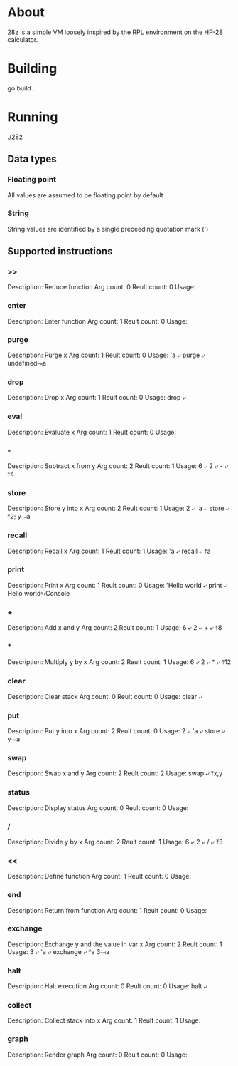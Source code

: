# About
28z is a simple VM loosely inspired by the RPL environment on the HP-28 calculator.

# Building
go build .

# Running
./28z

## Data types

### Floating point
All values are assumed to be floating point by default

### String
String values are identified by a single preceeding quotation mark (')

## Supported instructions

### >>
Description: Reduce function
Arg count: 0
Reult count: 0
Usage: 

### enter
Description: Enter function
Arg count: 1
Reult count: 0
Usage: 

### purge
Description: Purge x
Arg count: 1
Reult count: 0
Usage: 'a ⤶ purge ⤶ undefined⥗a

### drop
Description: Drop x
Arg count: 1
Reult count: 0
Usage: drop ⤶

### eval
Description: Evaluate x
Arg count: 1
Reult count: 0
Usage: 

### -
Description: Subtract x from y
Arg count: 2
Reult count: 1
Usage: 6 ⤶ 2 ⤶ - ⤶ ⤒4

### store
Description: Store y into x
Arg count: 2
Reult count: 1
Usage: 2 ⤶ 'a ⤶ store ⤶ ⤒2; y⥗a

### recall
Description: Recall x
Arg count: 1
Reult count: 1
Usage: 'a ⤶ recall ⤶ ⤒a

### print
Description: Print x
Arg count: 1
Reult count: 0
Usage: 'Hello world ⤶ print ⤶ Hello world⥱Console

### +
Description: Add x and y
Arg count: 2
Reult count: 1
Usage: 6 ⤶ 2 ⤶ + ⤶ ⤒8

### *
Description: Multiply y by x
Arg count: 2
Reult count: 1
Usage: 6 ⤶ 2 ⤶ * ⤶ ⤒12

### clear
Description: Clear stack
Arg count: 0
Reult count: 0
Usage: clear ⤶

### put
Description: Put y into x
Arg count: 2
Reult count: 0
Usage: 2 ⤶ 'a ⤶ store ⤶ y⥗a

### swap
Description: Swap x and y
Arg count: 2
Reult count: 2
Usage: swap ⤶ ⤒x,y

### status
Description: Display status
Arg count: 0
Reult count: 0
Usage: 

### /
Description: Divide y by x
Arg count: 2
Reult count: 1
Usage: 6 ⤶ 2 ⤶ / ⤶ ⤒3

### <<
Description: Define function
Arg count: 1
Reult count: 0
Usage: 

### end
Description: Return from function
Arg count: 1
Reult count: 0
Usage: 

### exchange
Description: Exchange y and the value in var x
Arg count: 2
Reult count: 1
Usage: 3 ⤶ 'a ⤶ exchange ⤶ ⤒a 3⥗a

### halt
Description: Halt execution
Arg count: 0
Reult count: 0
Usage: halt ⤶

### collect
Description: Collect stack into x
Arg count: 1
Reult count: 1
Usage: 

### graph
Description: Render graph
Arg count: 0
Reult count: 0
Usage: 

